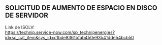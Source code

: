 ## SOLICITUD DE AUMENTO DE ESPACIO EN DISCO DE SERVIDOR

Link de ISOLV:     
https://technip.service-now.com/sp_technipenergies?id=sc_cat_item&sys_id=c1bde8361bfab450e93b41dde54bcb50

